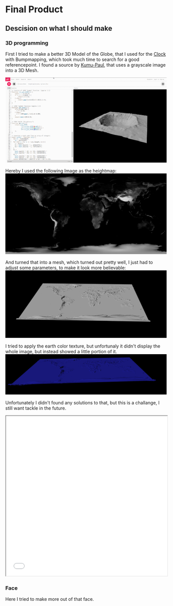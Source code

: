 # Final Product

## Descision on what I should make

### 3D programming
First I tried to make a better 3D Model of the Globe, that I used for the [Clock](../day03/01/index.html) with Bumpmapping, which took much time to search for a good referencepoint. I found a source by [Kumu-Paul](https://editor.p5js.org/Kumu-Paul/sketches/W3YM4J-eW), that uses a grayscale image into a 3D Mesh.

![Heightmap from Kumu-Paul](01/images/screenshot_reference.png "Heightmap from Kumu-Paul")

Hereby I used the following Image as the heightmap:
![Topography_5k](./01/images/topography_5k.png "topography")

And turned that into a mesh, which turned out pretty well, I just had to adjust some parameters, to make it look more believable:
![Mesh of the Terrain](./01/images/Terrain_mesh.png "terrain")

I tried to apply the earth color texture, but unfortunaly it didn't display the whole image, but instead showed a little portion of it. 
![Mesh of the Terrain with the Texture](./01/images/Terrain_mesh_with%20texture.png "terrain")

Unfortunately I didn't found any solutions to that, but this is a challange, I still want tackle in the future.

<iframe src="01/index.html" width="100%" height="500px"></iframe>

### Face
Here I tried to make more out of that face.